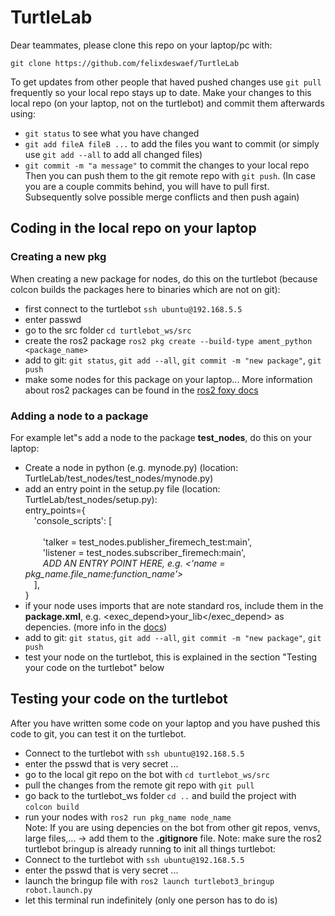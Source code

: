 # TurtleLab
Dear teammates, please clone this repo on your laptop/pc with:
```
git clone https://github.com/felixdeswaef/TurtleLab
```
To get updates from other people that haved pushed changes use `git pull` frequently so your local repo stays up to date.
Make your changes to this local repo (on your laptop, not on the turtlebot) and commit them afterwards using:
- `git status` to see what you have changed
- `git add fileA fileB ...` to add the files you want to commit (or simply use `git add --all` to add all changed files)
- `git commit -m "a message"` to commit the changes to your local repo <br/>
Then you can push them to the git remote repo with `git push`. 
(In case you are a couple commits behind, you will have to pull first. Subsequently solve possible merge conflicts and then push again)

## Coding in the local repo on your laptop
### Creating a new pkg
When creating a new package for nodes, do this on the turtlebot (because colcon builds the packages here to binaries which are not on git):
- first connect to the turtlebot `ssh ubuntu@192.168.5.5`
- enter passwd
- go to the src folder `cd turtlebot_ws/src` 
- create the ros2 package `ros2 pkg create --build-type ament_python <package_name>`
- add to git: `git status`, `git add --all`, `git commit -m "new package"`, `git push`
- make some nodes for this package on your laptop...
More information about ros2 packages can be found in the [ros2 foxy docs](https://docs.ros.org/en/foxy/Tutorials/Beginner-Client-Libraries/Creating-Your-First-ROS2-Package.html)
### Adding a node to a package
For example let"s add a node to the package **test_nodes**, do this on your laptop:
- Create a node in python (e.g. mynode.py) (location: TurtleLab/test_nodes/test_nodes/mynode.py)
- add an entry point in the setup.py file (location: TurtleLab/test_nodes/setup.py):<br/>
entry_points={ <br/>
&emsp;'console_scripts': [<br/>             
&emsp;&emsp;'talker = test_nodes.publisher_firemech_test:main',<br/>
&emsp;&emsp;'listener = test_nodes.subscriber_firemech:main',<br/>
&emsp;&emsp;*ADD AN ENTRY POINT HERE, e.g. <'name = pkg_name.file_name:function_name'>*<br/>
&emsp;],<br/>
}<br/>
- if your node uses imports that are note standard ros, include them in the **package.xml**, e.g. <exec_depend>your_lib</exec_depend> as depencies. (more info in the [docs](https://docs.ros.org/en/foxy/Tutorials/Intermediate/Rosdep.html))
- add to git: `git status`, `git add --all`, `git commit -m "new package"`, `git push`
- test your node on the turtlebot, this is explained in the section "Testing your code on the turtlebot" below

## Testing your code on the turtlebot
After you have written some code on your laptop and you have pushed this code to git, you can test it on the turtlebot.
- Connect to the turtlebot with `ssh ubuntu@192.168.5.5`
- enter the psswd that is very secret ...
- go to the local git repo on the bot with `cd turtlebot_ws/src`
- pull the changes from the remote git repo with `git pull`
- go back to the turtlebot_ws folder `cd ..` and build the project with `colcon build`
- run your nodes with `ros2 run pkg_name node_name`<br/>
Note: If you are using depencies on the bot from other git repos, venvs, large files,... -> add them to the **.gitignore** file.
Note: make sure the ros2 turtlebot bringup is already running to init all things turtlebot:
- Connect to the turtlebot with `ssh ubuntu@192.168.5.5`
- enter the psswd that is very secret ...
- launch the bringup file with `ros2 launch turtlebot3_bringup robot.launch.py`
- let this terminal run indefinitely (only one person has to do is)



